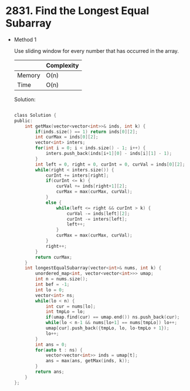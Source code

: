 # 2831. Find the Longest Equal Subarray
- Method 1

    Use sliding window for every number that has occurred in the array.

    | |   Complexity  |
    | ----------- | ----------- | 
    |  Memory     | O(n) | 
    |      Time       |  O(n) | 


    Solution:

    ``` h

   class Solution {
    public:
        int getMax(vector<vector<int>>& inds, int k) {
            if(inds.size() == 1) return inds[0][2];
            int curMax = inds[0][2];
            vector<int> inters;
            for(int i = 0; i < inds.size() - 1; i++) {
                inters.push_back(inds[i+1][0] - inds[i][1] - 1);
            }
            int left = 0, right = 0, curInt = 0, curVal = inds[0][2];
            while(right < inters.size()) {
                curInt += inters[right];
                if(curInt <= k) {
                    curVal += inds[right+1][2];
                    curMax = max(curMax, curVal);
                }
                else {
                    while(left <= right && curInt > k) {
                        curVal -= inds[left][2];
                        curInt -= inters[left];
                        left++;
                    }
                    curMax = max(curMax, curVal);
                }
                right++;
            }
            return curMax;
        }
        int longestEqualSubarray(vector<int>& nums, int k) {
            unordered_map<int, vector<vector<int>>> umap;
            int n = nums.size();
            int bef = -1;
            int lo = 0;
            vector<int> ns;
            while(lo < n) {
                int cur = nums[lo];
                int tmpLo = lo;
                if(umap.find(cur) == umap.end()) ns.push_back(cur);
                while(lo < n-1 && nums[lo+1] == nums[tmpLo]) lo++;
                umap[cur].push_back({tmpLo, lo, lo-tmpLo + 1});
                lo++;
            }
            int ans = 0;
            for(auto t : ns) {
                vector<vector<int>> inds = umap[t];
                ans = max(ans, getMax(inds, k));
            }
            return ans;
        }
    }; 

    ```

<!-- - Method 2

    This is another method.

    | |   Complexity  |
    | ----------- | ----------- | 
    |  Memory     | O(n) | 
    |      Time       |  O(n) | 


    Solution:

    ``` h



    ```

- Additional Knowledge:
       
    Here are some additional knowledge.



<br> -->